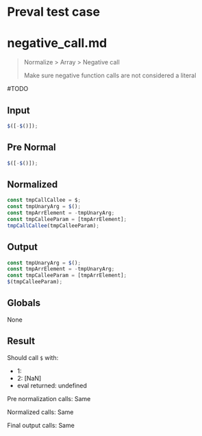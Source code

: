 # Preval test case

# negative_call.md

> Normalize > Array > Negative call
>
> Make sure negative function calls are not considered a literal

#TODO

## Input

`````js filename=intro
$([-$()]);
`````

## Pre Normal

`````js filename=intro
$([-$()]);
`````

## Normalized

`````js filename=intro
const tmpCallCallee = $;
const tmpUnaryArg = $();
const tmpArrElement = -tmpUnaryArg;
const tmpCalleeParam = [tmpArrElement];
tmpCallCallee(tmpCalleeParam);
`````

## Output

`````js filename=intro
const tmpUnaryArg = $();
const tmpArrElement = -tmpUnaryArg;
const tmpCalleeParam = [tmpArrElement];
$(tmpCalleeParam);
`````

## Globals

None

## Result

Should call `$` with:
 - 1: 
 - 2: [NaN]
 - eval returned: undefined

Pre normalization calls: Same

Normalized calls: Same

Final output calls: Same
